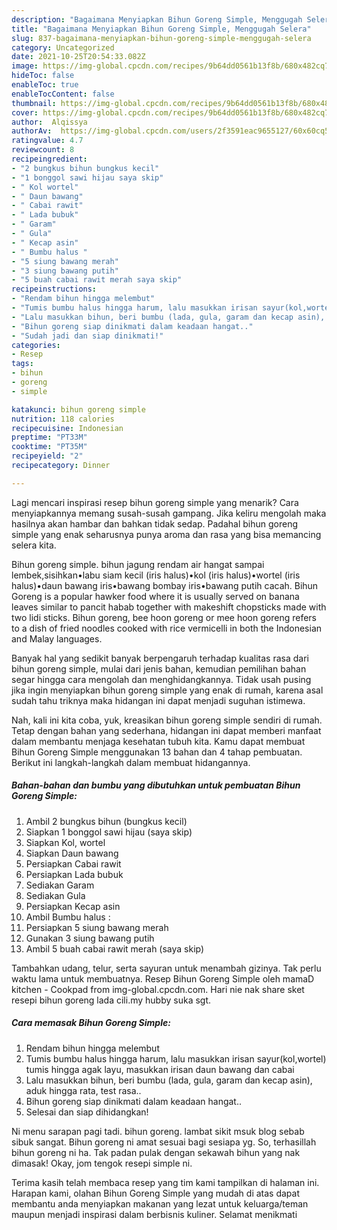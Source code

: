 ```yaml
---
description: "Bagaimana Menyiapkan Bihun Goreng Simple, Menggugah Selera"
title: "Bagaimana Menyiapkan Bihun Goreng Simple, Menggugah Selera"
slug: 837-bagaimana-menyiapkan-bihun-goreng-simple-menggugah-selera
category: Uncategorized
date: 2021-10-25T20:54:33.082Z
image: https://img-global.cpcdn.com/recipes/9b64dd0561b13f8b/680x482cq70/bihun-goreng-simple-foto-resep-utama.jpg
hideToc: false
enableToc: true
enableTocContent: false
thumbnail: https://img-global.cpcdn.com/recipes/9b64dd0561b13f8b/680x482cq70/bihun-goreng-simple-foto-resep-utama.jpg
cover: https://img-global.cpcdn.com/recipes/9b64dd0561b13f8b/680x482cq70/bihun-goreng-simple-foto-resep-utama.jpg
author:  Alqissya
authorAv:  https://img-global.cpcdn.com/users/2f3591eac9655127/60x60cq50/avatar.jpg
ratingvalue: 4.7
reviewcount: 8
recipeingredient:
- "2 bungkus bihun bungkus kecil"
- "1 bonggol sawi hijau saya skip"
- " Kol wortel"
- " Daun bawang"
- " Cabai rawit"
- " Lada bubuk"
- " Garam"
- " Gula"
- " Kecap asin"
- " Bumbu halus "
- "5 siung bawang merah"
- "3 siung bawang putih"
- "5 buah cabai rawit merah saya skip"
recipeinstructions:
- "Rendam bihun hingga melembut"
- "Tumis bumbu halus hingga harum, lalu masukkan irisan sayur(kol,wortel) tumis hingga agak layu, masukkan irisan daun bawang dan cabai"
- "Lalu masukkan bihun, beri bumbu (lada, gula, garam dan kecap asin), aduk hingga rata, test rasa.."
- "Bihun goreng siap dinikmati dalam keadaan hangat.."
- "Sudah jadi dan siap dinikmati!"
categories:
- Resep
tags:
- bihun
- goreng
- simple

katakunci: bihun goreng simple 
nutrition: 118 calories
recipecuisine: Indonesian
preptime: "PT33M"
cooktime: "PT35M"
recipeyield: "2"
recipecategory: Dinner

---
```



Lagi mencari inspirasi resep bihun goreng simple yang menarik? Cara menyiapkannya memang susah-susah gampang. Jika keliru mengolah maka hasilnya akan hambar dan bahkan tidak sedap. Padahal bihun goreng simple yang enak seharusnya punya aroma dan rasa yang bisa memancing selera kita.


Bihun goreng simple. bihun jagung rendam air hangat sampai lembek,sisihkan•labu siam kecil (iris halus)•kol (iris halus)•wortel (iris halus)•daun bawang iris•bawang bombay iris•bawang putih cacah. Bihun Goreng is a popular hawker food where it is usually served on banana leaves similar to pancit habab together with makeshift chopsticks made with two lidi sticks. Bihun goreng, bee hoon goreng or mee hoon goreng refers to a dish of fried noodles cooked with rice vermicelli in both the Indonesian and Malay languages.

Banyak hal yang sedikit banyak berpengaruh terhadap kualitas rasa dari bihun goreng simple, mulai dari jenis bahan, kemudian pemilihan bahan segar hingga cara mengolah dan menghidangkannya. Tidak usah pusing jika ingin menyiapkan bihun goreng simple yang enak di rumah, karena asal sudah tahu triknya maka hidangan ini dapat menjadi suguhan istimewa.


Nah, kali ini kita coba, yuk, kreasikan bihun goreng simple sendiri di rumah. Tetap dengan bahan yang sederhana, hidangan ini dapat memberi manfaat dalam membantu menjaga kesehatan tubuh kita. Kamu dapat membuat Bihun Goreng Simple menggunakan 13 bahan dan 4 tahap pembuatan. Berikut ini langkah-langkah dalam membuat hidangannya.

<!--inarticleads1-->

##### Bahan-bahan dan bumbu yang dibutuhkan untuk pembuatan Bihun Goreng Simple:

1. Ambil 2 bungkus bihun (bungkus kecil)
1. Siapkan 1 bonggol sawi hijau (saya skip)
1. Siapkan  Kol, wortel
1. Siapkan  Daun bawang
1. Persiapkan  Cabai rawit
1. Persiapkan  Lada bubuk
1. Sediakan  Garam
1. Sediakan  Gula
1. Persiapkan  Kecap asin
1. Ambil  Bumbu halus :
1. Persiapkan 5 siung bawang merah
1. Gunakan 3 siung bawang putih
1. Ambil 5 buah cabai rawit merah (saya skip)


Tambahkan udang, telur, serta sayuran untuk menambah gizinya. Tak perlu waktu lama untuk membuatnya. Resep Bihun Goreng Simple oleh mamaD kitchen - Cookpad from img-global.cpcdn.com. Hari nie nak share sket resepi bihun goreng lada cili.my hubby suka sgt. 

<!--inarticleads2-->

##### Cara memasak Bihun Goreng Simple:

1. Rendam bihun hingga melembut
1. Tumis bumbu halus hingga harum, lalu masukkan irisan sayur(kol,wortel) tumis hingga agak layu, masukkan irisan daun bawang dan cabai
1. Lalu masukkan bihun, beri bumbu (lada, gula, garam dan kecap asin), aduk hingga rata, test rasa..
1. Bihun goreng siap dinikmati dalam keadaan hangat..
1. Selesai dan siap dihidangkan!

Ni menu sarapan pagi tadi. bihun goreng. lambat sikit msuk blog sebab sibuk sangat. Bihun goreng ni amat sesuai bagi sesiapa yg. So, terhasillah bihun goreng ni ha. Tak padan pulak dengan sekawah bihun yang nak dimasak! Okay, jom tengok resepi simple ni. 

Terima kasih telah membaca resep yang tim kami tampilkan di halaman ini. Harapan kami, olahan Bihun Goreng Simple yang mudah di atas dapat membantu anda menyiapkan makanan yang lezat untuk keluarga/teman maupun menjadi inspirasi dalam berbisnis kuliner. Selamat menikmati
